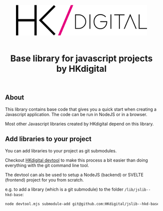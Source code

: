 <div align="center" style="text-align: center; ">
  <br>
  <br>
  <img alt="HKdigital" src="doc/doc-include/HKdigital-logo.svg" style="height: 100px;" />
  <br>
  <br>
</div>

<div align="center" style="text-align: center;">
  <h1>Base library for javascript projects by HKdigital</h1>
  <br>
</div>

## About

This library contains base code that gives you a quick start when creating a Javascript application. The code can be run in NodeJS or in a browser.

Most other Javascript libraries created by HKdigital depend on this library.

## Add libraries to your project

You can add libraries to your project as git submodules.

Checkout [HKdigital devtool](https://github.com/HKdigital/hkdigital-jsdevtool) to make this process a bit easier than doing everything with the git command line tool.

The devtool can als be used to setup a NodeJS (backend) or SVELTE (frontend) project for you from scratch.

e.g. to add a library (which is a git submodule) to the folder `/lib/jslib--hkd-base`:

```bash
node devtool.mjs submodule-add git@github.com:HKdigital/jslib--hkd-base.git
```
